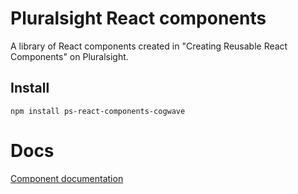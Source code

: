 # Pluralsight React components

A library of React components created in "Creating Reusable React Components" on Pluralsight.

## Install
```
npm install ps-react-components-cogwave
```

# Docs
[Component documentation](https://eriksecker.github.io/ps-react-components-cogwave)
